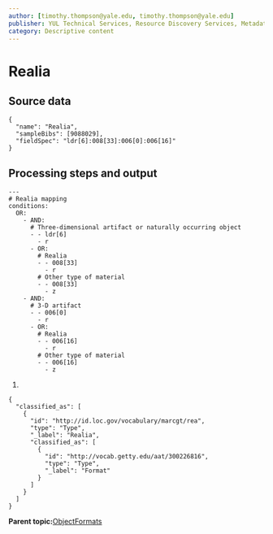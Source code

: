 ```yaml
---
author: [timothy.thompson@yale.edu, timothy.thompson@yale.edu]
publisher: YUL Technical Services, Resource Discovery Services, Metadata Services Unit
category: Descriptive content
---
```


# Realia

## Source data

```
{
  "name": "Realia",
  "sampleBibs": [9088029],
  "fieldSpec": "ldr[6]:008[33]:006[0]:006[16]"
}
```

## Processing steps and output

```
---
# Realia mapping
conditions:
  OR:
    - AND:
      # Three-dimensional artifact or naturally occurring object
      - - ldr[6]
        - r 
      - OR:
        # Realia
        - - 008[33]
          - r
        # Other type of material
        - - 008[33]
          - z
    - AND:
      # 3-D artifact
      - - 006[0]
        - r
      - OR:
        # Realia
        - - 006[16]
          - r
        # Other type of material
        - - 006[16]
          - z
```

1.  
```
{
  "classified_as": [
    {
      "id": "http://id.loc.gov/vocabulary/marcgt/rea",
      "type": "Type",
      "_label": "Realia",
      "classified_as": [
        {
          "id": "http://vocab.getty.edu/aat/300226816",
          "type": "Type",
          "_label": "Format"
        }
      ]
    }
  ]    		
}
```

**Parent topic:**[ObjectFormats](../../concepts/supertypes/objectformats.md)

